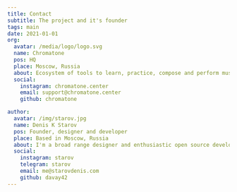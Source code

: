 ```yaml
---
title: Contact
subtitle: The project and it's founder
tags: main
date: 2021-01-01
org:
  avatar: /media/logo/logo.svg
  name: Chromatone
  pos: HQ
  place: Moscow, Russia
  about: Ecosystem of tools to learn, practice, compose and perform music visually. The source codes are open so we can develop it as an internationally funded  social initiative.
  social:
    instagram: chromatone.center
    email: support@chromatone.center
    github: chromatone

author:
  avatar: /img/starov.jpg
  name: Denis K Starov
  pos: Founder, designer and developer
  place: Based in Moscow, Russia
  about: I'm a broad range designer and enthusiastic open source developer. So I explore music with the web browser. And share my experiments and explorations with everyone here.
  social:
    instagram: starov
    telegram: starov
    email: me@starovdenis.com
    github: davay42
---
```



<author-card :author="$frontmatter?.org" />

<author-card :author="$frontmatter?.author" />

